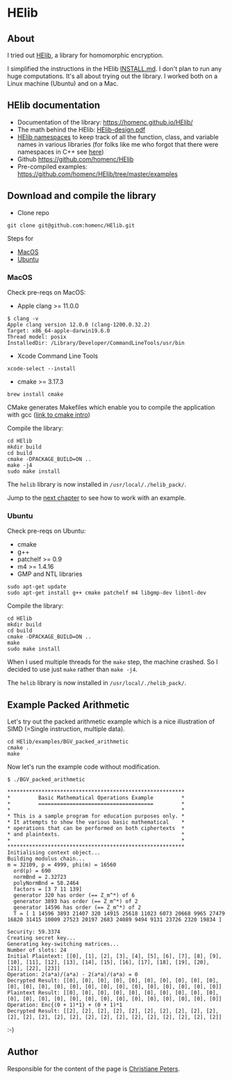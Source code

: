 # HElib

## About

I tried out [HElib][HElib], a library for homomorphic encryption.

I simplified the instructions in the HElib [INSTALL.md][HElib-install].
I don't plan to run any huge computations. It's all about trying
out the library. I worked both on a Linux machine (Ubuntu) and on
a Mac.


## HElib documentation

* Documentation of the library: https://homenc.github.io/HElib/
* The math behind the HElib: [HElib-design.pdf][helib-math]
* [HElib namespaces][namespaces] to keep track of all the function, class, and variable names in various libraries (for folks like me who forgot that there were namespaces in C++ see [here][cppns])
* Github https://github.com/homenc/HElib
* Pre-compiled examples: https://github.com/homenc/HElib/tree/master/examples


## Download and compile the library

* Clone repo
```
git clone git@github.com:homenc/HElib.git
```
Steps for
* [MacOS](#macos)
* [Ubuntu](#ubuntu)


### MacOS

Check pre-reqs on MacOS:
* Apple clang >= 11.0.0
```
$ clang -v
Apple clang version 12.0.0 (clang-1200.0.32.2)
Target: x86_64-apple-darwin19.6.0
Thread model: posix
InstalledDir: /Library/Developer/CommandLineTools/usr/bin
```
* Xcode Command Line Tools
```
xcode-select --install
```
* cmake >= 3.17.3  
```
brew install cmake
```
CMake generates Makefiles which enable you to compile the application with gcc ([link to cmake intro][cmakeintro])

Compile the library:
```
cd HElib
mkdir build
cd build
cmake -DPACKAGE_BUILD=ON ..
make -j4
sudo make install
```
The `helib` library is now installed in `/usr/local/./helib_pack/`.

Jump to the [next chapter](#example-packed-arithmetic) to see how to work with an example.


### Ubuntu

Check pre-reqs on Ubuntu:
* cmake
* g++
* patchelf >= 0.9
* m4 >= 1.4.16
* GMP and NTL libraries

```
sudo apt-get update
sudo apt-get install g++ cmake patchelf m4 libgmp-dev libntl-dev
```

Compile the library:
```
cd HElib
mkdir build
cd build
cmake -DPACKAGE_BUILD=ON ..
make
sudo make install
```
When I used multiple threads for the `make` step, the machine crashed. So I decided to use just `make` rather than `make -j4`.

The `helib` library is now installed in `/usr/local/./helib_pack/`.



## Example Packed Arithmetic

Let's try out the packed arithmetic example which is a nice illustration of SIMD (=Single instruction, multiple data).

```
cd HElib/examples/BGV_packed_arithmetic
cmake .
make
```
Now let's run the example code without modification.
```
$ ./BGV_packed_arithmetic

*********************************************************
*         Basic Mathematical Operations Example         *
*         =====================================         *
*                                                       *
* This is a sample program for education purposes only. *
* It attempts to show the various basic mathematical    *
* operations that can be performed on both ciphertexts  *
* and plaintexts.                                       *
*                                                       *
*********************************************************
Initialising context object...
Building modulus chain...
m = 32109, p = 4999, phi(m) = 16560
  ord(p) = 690
  normBnd = 2.32723
  polyNormBnd = 58.2464
  factors = [3 7 11 139]
  generator 320 has order (== Z_m^*) of 6
  generator 3893 has order (== Z_m^*) of 2
  generator 14596 has order (== Z_m^*) of 2
  T = [ 1 14596 3893 21407 320 14915 25618 11023 6073 20668 9965 27479 16820 31415 10009 27523 20197 2683 24089 9494 9131 23726 2320 19834 ]

Security: 59.3374
Creating secret key...
Generating key-switching matrices...
Number of slots: 24
Initial Plaintext: [[0], [1], [2], [3], [4], [5], [6], [7], [8], [9], [10], [11], [12], [13], [14], [15], [16], [17], [18], [19], [20], [21], [22], [23]]
Operation: 2(a*a)/(a*a) - 2(a*a)/(a*a) = 0
Decrypted Result: [[0], [0], [0], [0], [0], [0], [0], [0], [0], [0], [0], [0], [0], [0], [0], [0], [0], [0], [0], [0], [0], [0], [0], [0]]
Plaintext Result: [[0], [0], [0], [0], [0], [0], [0], [0], [0], [0], [0], [0], [0], [0], [0], [0], [0], [0], [0], [0], [0], [0], [0], [0]]
Operation: Enc{(0 + 1)*1} + (0 + 1)*1
Decrypted Result: [[2], [2], [2], [2], [2], [2], [2], [2], [2], [2], [2], [2], [2], [2], [2], [2], [2], [2], [2], [2], [2], [2], [2], [2]]
```

:-)


## Author
Responsible for the content of the page is [Christiane Peters][cpp].





[cpp]: http://cbcrypto.org/
[HElib]: https://github.com/homenc/HElib/
[HElib-install]: https://github.com/homenc/HElib/blob/master/INSTALL.md
[namespaces]: https://homenc.github.io/HElib/namespacehelib.html
[cppns]: https://www.tutorialspoint.com/cplusplus/cpp_namespaces.htm
[helib-math]: https://homenc.github.io/HElib/documentation/Design_Document/HElib-design.pdf
[helib-pa]: https://github.com/homenc/HElib/tree/master/examples/BGV_packed_arithmetic
[cmakeintro]: https://www.yoctopuce.com/EN/article/compiling-the-c-library-with-cmake
